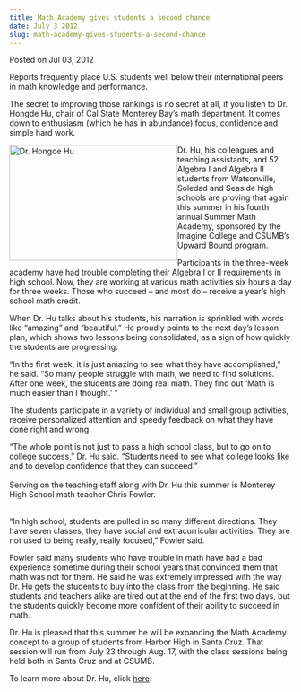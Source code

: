 ```yaml
---
title: Math Academy gives students a second chance
date: July 3 2012
slug: math-academy-gives-students-a-second-chance
---
```


 



<span class="date">Posted on Jul 03, 2012    </span>
<p>Reports frequently place U.S. students well below their
international peers in math knowledge and performance.</p>
<p>The secret to improving those rankings is no secret at all, if
you listen to Dr. Hongde Hu, chair of Cal State Monterey Bay&#x2019;s math
department. It comes down to enthusiasm (which he has in abundance)
focus, confidence and simple hard work.</p>
<p><img alt="Dr. Hongde Hu" src="https://news.csumb.edu/sites/default/files/65/attachments/news/images/hongde_hu_small.jpg" style="float:left; width:300px; height:206px">Dr. Hu, his
colleagues and teaching assistants, and 52 Algebra I and Algebra II
students from Watsonville, Soledad and Seaside high schools are
proving that again this summer in his fourth annual Summer Math
Academy, sponsored by the Imagine College and CSUMB&#x2019;s Upward Bound
program.</img></p>
<p>Participants in the three-week academy have had trouble
completing their Algebra I or II requirements in high school. Now,
they are working at various math activities six hours a day for
three weeks. Those who succeed &#x2013; and most do &#x2013; receive a year&#x2019;s
high school math credit.</p>
<p>When Dr. Hu talks about his students, his narration is sprinkled
with words like &#x201C;amazing&#x201D; and &#x201C;beautiful.&#x201D; He proudly points to the
next day&#x2019;s lesson plan, which shows two lessons being consolidated,
as a sign of how quickly the students are progressing.</p>
<p>&#x201C;In the first week, it is just amazing to see what they have
accomplished,&#x201D; he said. &#x201C;So many people struggle with math, we need
to find solutions. After one week, the students are doing real
math. They find out &#x2018;Math is much easier than I thought.&#x2019; &#x201D;</p>
<p>The students participate in a variety of individual and small
group activities, receive personalized attention and speedy
feedback on what they have done right and wrong.</p>
<p>&#x201C;The whole point is not just to pass a high school class, but to
go on to college success,&#x201D; Dr. Hu said. &#x201C;Students need to see what
college looks like and to develop confidence that they can
succeed.&#x201D;<br>
<br>
Serving on the teaching staff along with Dr. Hu this summer is
Monterey High School math teacher Chris Fowler.</br></br></p>
<p>&#x201C;In high school, students are pulled in so many different
directions. They have seven classes, they have social and
extracurricular activities. They are not used to being really,
really focused,&#x201D; Fowler said.</p>
<p>Fowler said many students who have trouble in math have had a
bad experience sometime during their school years that convinced
them that math was not for them. He said he was extremely impressed
with the way Dr. Hu gets the students to buy into the class from
the beginning. He said students and teachers alike are tired out at
the end of the first two days, but the students quickly become more
confident of their ability to succeed in math.</p>
<p>Dr. Hu is pleased that this summer he will be expanding the Math
Academy concept to a group of students from Harbor High in Santa
Cruz. That session will run from July 23 through Aug. 17, with the
class sessions being held both in Santa Cruz and at CSUMB.</p>
<p>To learn more about Dr. Hu, click <a href="https://success.csumb.edu/hongde-hu" rel="nofollow">here</a>.&#xA0;</p>
<p><br>
&#xA0;</br></p>





 
